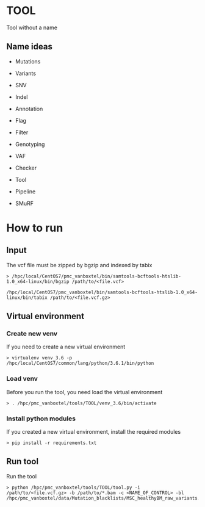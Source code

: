 # TOOL
Tool without a name

## Name ideas
- Mutations
- Variants
- SNV
- Indel

- Annotation
- Flag
- Filter
- Genotyping
- VAF

- Checker
- Tool
- Pipeline

- SMuRF

# How to run

## Input
The vcf file must be zipped by bgzip and indexed by tabix
```
> /hpc/local/CentOS7/pmc_vanboxtel/bin/samtools-bcftools-htslib-1.0_x64-linux/bin/bgzip /path/to/<file.vcf>
```
```
/hpc/local/CentOS7/pmc_vanboxtel/bin/samtools-bcftools-htslib-1.0_x64-linux/bin/tabix /path/to/<file.vcf.gz>
```

## Virtual environment

### Create new venv
If you need to create a new virtual environment
```
> virtualenv venv_3.6 -p /hpc/local/CentOS7/common/lang/python/3.6.1/bin/python
```

### Load venv
Before you run the tool, you need load the virtual environment
```
> . /hpc/pmc_vanboxtel/tools/TOOL/venv_3.6/bin/activate
```

### Install python modules
If you created a new virtual environment, install the required modules
```
> pip install -r requirements.txt
```

## Run tool
Run the tool
```
> python /hpc/pmc_vanboxtel/tools/TOOL/tool.py -i /path/to/<file.vcf.gz> -b /path/to/*.bam -c <NAME_OF_CONTROL> -bl /hpc/pmc_vanboxtel/data/Mutation_blacklists/MSC_healthyBM_raw_variants.vcf
```
